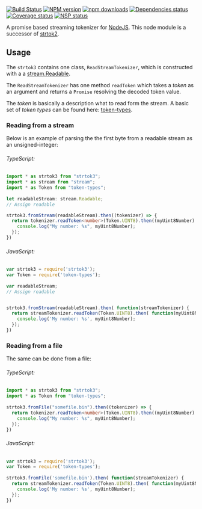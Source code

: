 [![Build Status](https://travis-ci.org/Borewit/strtok3.svg?branch=master)](https://travis-ci.org/Borewit/strtok3)
[![NPM version](https://badge.fury.io/js/strtok3.svg)](https://npmjs.org/package/strtok3)
[![npm downloads](http://img.shields.io/npm/dm/strtok3.svg)](https://npmjs.org/package/strtok3)
[![Dependencies status](https://david-dm.org/Borewit/strtok3/status.svg)](https://david-dm.org/Borewit/strtok3)
[![Coverage status](https://coveralls.io/repos/github/Borewit/strtok3/badge.svg?branch=master)](https://coveralls.io/github/Borewit/strtok3?branch=master)
[![NSP status](https://nodesecurity.io/orgs/borewit/projects/886feaa3-d2f9-40f4-a2ea-4befdcad0176/badge)](https://nodesecurity.io/orgs/borewit/projects/886feaa3-d2f9-40f4-a2ea-4befdcad0176)

A promise based streaming tokenizer for [NodeJS](http://nodejs.org).
This node module is a successor of [strtok2](https://github.com/Borewit/strtok2).

## Usage

The `strtok3` contains one class, `ReadStreamTokenizer`, which is constructed with a 
a [stream.Readable](https://nodejs.org/api/stream.html#stream_class_stream_readable).

The `ReadStreamTokenizer` has one method `readToken` which takes a *token* as an argument 
and returns a `Promise` resolving the decoded token value.

The *token* is basically a description what to read form the stream. 
A basic set of *token types* can be found here: [token-types](https://github.com/Borewit/token-types).

### Reading from a stream

Below is an example of parsing the the first byte from a readable stream as an unsigned-integer:

###### TypeScript:
```TypeScript
import * as strtok3 from "strtok3";
import * as stream from "stream";
import * as Token from "token-types";
    
let readableStream: stream.Readable;
// Assign readable

strtok3.fromStream(readableStream).then((tokenizer) => {
  return tokenizer.readToken<number>(Token.UINT8).then((myUint8Number) => {
    console.log("My number: %s", myUint8Number);
  });
})
```

###### JavaScript:
```JavaScript
var strtok3 = require('strtok3');
var Token = require('token-types');
    
var readableStream;
// Assign readable


strtok3.fromStream(readableStream).then( function(streamTokenizer) {
  return streamTokenizer.readToken(Token.UINT8).then( function(myUint8Number) {
    console.log('My number: %s', myUint8Number);
  });
})
```

### Reading from a file

The same can be done from a file:

###### TypeScript:
```TypeScript
import * as strtok3 from "strtok3";
import * as Token from "token-types";
    
strtok3.fromFile("somefile.bin").then((tokenizer) => {
  return tokenizer.readToken<number>(Token.UINT8).then((myUint8Number) => {
    console.log("My number: %s", myUint8Number);
  });
})
```

###### JavaScript:
```JavaScript
var strtok3 = require('strtok3');
var Token = require('token-types');
    
strtok3.fromFile('somefile.bin').then( function(streamTokenizer) {
  return streamTokenizer.readToken(Token.UINT8).then( function(myUint8Number) {
    console.log('My number: %s', myUint8Number);
  });
})
```
